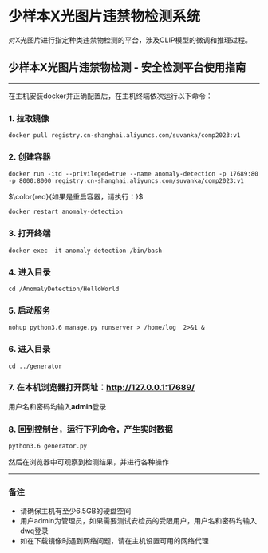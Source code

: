 # 少样本X光图片违禁物检测系统
对X光图片进行指定种类违禁物检测的平台，涉及CLIP模型的微调和推理过程。
## 少样本X光图片违禁物检测 - 安全检测平台使用指南

---

在主机安装docker并正确配置后，在主机终端依次运行以下命令：

### 1. 拉取镜像
```
docker pull registry.cn-shanghai.aliyuncs.com/suvanka/comp2023:v1
```

### 2. 创建容器
```
docker run -itd --privileged=true --name anomaly-detection -p 17689:80 -p 8000:8000 registry.cn-shanghai.aliyuncs.com/suvanka/comp2023:v1
```

$\color{red}{如果是重启容器，请执行：}$
```
docker restart anomaly-detection
```

### 3. 打开终端
```
docker exec -it anomaly-detection /bin/bash
```

### 4. 进入目录
```
cd /AnomalyDetection/HelloWorld
```

### 5. 启动服务
```
nohup python3.6 manage.py runserver > /home/log  2>&1 &
```

### 6. 进入目录
```
cd ../generator
```

### 7. 在本机浏览器打开网址：**http://127.0.0.1:17689/**

用户名和密码均输入**admin**登录

### 8. 回到控制台，运行下列命令，产生实时数据
```
python3.6 generator.py
```

然后在浏览器中可观察到检测结果，并进行各种操作

---

### 备注

- 请确保主机有至少6.5GB的硬盘空间
- 用户admin为管理员，如果需要测试安检员的受限用户，用户名和密码均输入dwq登录
- 如在下载镜像时遇到网络问题，请在主机设置可用的网络代理
